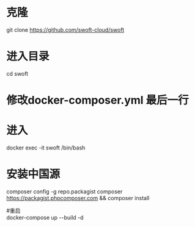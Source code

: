 # 克隆
git clone https://github.com/swoft-cloud/swoft  
# 进入目录  
cd swoft  
# 修改docker-composer.yml 最后一行  

# 进入  
docker exec -it swoft /bin/bash 
# 安装中国源  
composer config -g repo.packagist composer https://packagist.phpcomposer.com && composer install  

#重启  
docker-compose up --build -d  
